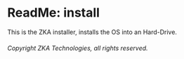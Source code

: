 # ReadMe: install

This is the ZKA installer, installs the OS into an Hard-Drive.

###### Copyright ZKA Technologies, all rights reserved.
